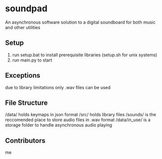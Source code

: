 # soundpad
An asynchronous software solution to a digital soundboard for both music and other utilities

## Setup
1. run setup.bat to install prerequisite libraries (setup.sh for unix systems)
2. run main.py to start

## Exceptions
due to library limitations only .wav files can be used

## File Structure
/data/ holds keymaps in json format
/src/ holds library files 
/sounds/ is the reccomended place to store audio files in .wav format
/data/in_use/ is a storage folder to handle asynchronous audio playing

## Contributors
me
